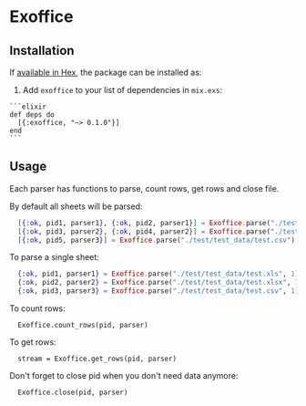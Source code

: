 # Exoffice

## Installation

If [available in Hex](https://hex.pm/docs/publish), the package can be installed as:

  1. Add `exoffice` to your list of dependencies in `mix.exs`:

    ```elixir
    def deps do
      [{:exoffice, "~> 0.1.0"}]
    end
    ```

## Usage

Each parser has functions to parse, count rows, get rows and close file.

By default all sheets will be parsed:

```elixir
  [{:ok, pid1, parser1}, {:ok, pid2, parser1}] = Exoffice.parse("./test/test_data/test.xls")
  [{:ok, pid3, parser2}, {:ok, pid4, parser2}] = Exoffice.parse("./test/test_data/test.xlsx")
  [{:ok, pid5, parser3}] = Exoffice.parse("./test/test_data/test.csv")
```

To parse a single sheet:

```elixir
  {:ok, pid1, parser1} = Exoffice.parse("./test/test_data/test.xls", 1)
  {:ok, pid2, parser2} = Exoffice.parse("./test/test_data/test.xlsx", 1)
  {:ok, pid3, parser3} = Exoffice.parse("./test/test_data/test.csv", 1)
```

To count rows:

```
  Exoffice.count_rows(pid, parser)
```

To get rows:

```
  stream = Exoffice.get_rows(pid, parser)
```

Don't forget to close pid when you don't need data anymore:

```
  Exoffice.close(pid, parser)
```
